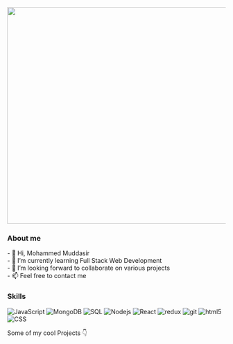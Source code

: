 <img height="500" width="1000"  style="width : 30,height:20,display:block,justify-content:center" src="https://images.squarespace-cdn.com/content/v1/5769fc401b631bab1addb2ab/1541580975837-LGDSGDVK6EI6PD4KK4W5/python-2.gif"/>


<h3>About me</h3>
- 👋 Hi, Mohammed Muddasir<br/>
- 🌱 I’m currently learning Full Stack Web Development<br/>
- 💞️ I’m looking forward to collaborate on various projects<br/>
- 📫 Feel free to contact me

<!---
mudd619/mudd619 is a ✨ special ✨ repository because its `README.md` (this file) appears on your GitHub profile.
You can click the Preview link to take a look at your changes.
--->

<h3>Skills</h3>
<p>
<img alt="JavaScript" src="https://img.shields.io/badge/JavaScript-ffffff?style=for-the-badge&logo=javascript&logoColor=F7DF1E" />
<img alt="MongoDB" src="https://img.shields.io/badge/MongoDB-white?style=for-the-badge&logo=mongodb&logoColor=4EA94B" />
<img alt="SQL" src="https://img.shields.io/badge/SQLite-07405E?style=for-the-badge&logo=sqlite&logoColor=white" />
<img alt="Nodejs" src="https://img.shields.io/badge/Node.js-339933?style=for-the-badge&logo=nodedotjs&logoColor=white" />
<img alt="React" src="https://img.shields.io/badge/React-20232A?style=for-the-badge&logo=react&logoColor=61DAFB" />
<img alt="redux" src="https://img.shields.io/badge/Redux-593D88?style=for-the-badge&logo=redux&logoColor=white" />
<img alt="git" src="https://img.shields.io/badge/Git-F05032?style=for-the-badge&logo=git&logoColor=white" /> 
<img alt="html5" src="https://img.shields.io/badge/HTML5-E34F26?style=for-the-badge&logo=html5&logoColor=white" /> 
<img alt="CSS" src="https://img.shields.io/badge/CSS3-1572B6?style=for-the-badge&logo=css3&logoColor=white" />
  </p

  
  
  <h3>Some of my cool Projects   </h3>👇
